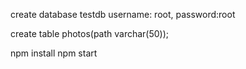 create database testdb
username: root,
password:root

create table photos(path varchar(50));


npm install 
npm start
